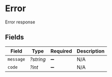 # Error

Error response


## Fields

| Field              | Type               | Required           | Description        |
| ------------------ | ------------------ | ------------------ | ------------------ |
| `message`          | *?string*          | :heavy_minus_sign: | N/A                |
| `code`             | *?int*             | :heavy_minus_sign: | N/A                |